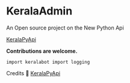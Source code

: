 # KeralaAdmin

An Open source project on the New Python Api

[KeralaPyApi](github.com/KeralaPyApi/Keralabot)

**Contributions are welcome.**

`import keralabot
import logging
`

Credits 💖 [KeralaPyApi](t.me/Keralasbots)
